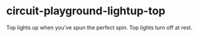 # circuit-playground-lightup-top
Top lights up when you've spun the perfect spin.  Top lights turn off at rest.  
